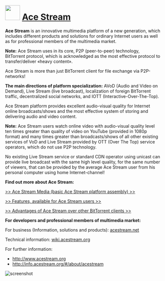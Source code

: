 ﻿# <img src="https://cdn.jsdelivr.net/gh/chtof/chocolatey-packages/automatic/acestream/acestream.png" width="48" height="48"/> [Ace Stream](https://chocolatey.org/packages/acestream)

__Ace Stream__ is an innovative multimedia platform of a new generation, which includes different products and solutions for ordinary Internet users as well as for professional members of the multimedia market.

  __Note:__ Ace Stream uses in its core, P2P (peer-to-peer) technology, BitTorrent protocol, which is acknowledged as the most effective protocol to transfer/deliver «heavy content».

Ace Stream is more than just BitTorrent client for file exchange via P2P-networks!

__The main directions of platform specialization:__ AVoD (Audio and Video on Demand), Live Stream (live broadcast), localization of foreign BitTorrent traffic, decentralized social networks, and IOTT (Interactive-Over-The-Top).

Ace Stream platform provides excellent audio-visual quality for Internet online broadcasts/shows and the most effective system of storing and delivering audio and video content.

  __Note:__ Ace Stream users watch online video with audio-visual quality level ten times greater than quality of video on YouTube (provided in 1080p format) and many times greater than broadcasts/shows of all other existing services of VoD and Live Stream provided by OTT (Over The Top) service operators, which do not use P2P technology.

No existing Live Stream service or standard CDN operator using unicast can provide live broadcast with the same high level quality, for the same number of viewers, that can be provided by the average Ace Stream user from his personal computer using home Internet-channel!

__Find out more about Ace Stream:__

[>> Ace Stream Media (basic Ace Stream platform assembly) >>](http://info.acestream.org)

[>> Features, available for Ace Stream users >>](http://info.acestream.org)

[>> Advantages of Ace Stream over other BitTorrent clients >>](http://info.acestream.org)

__For developers and professional members of multimedia market:__

For business (Information, solutions and products): [acestream.net](http://acestream.net)

Technical information: [wiki.acestream.org](http://wiki.acestream.org)

For further information:
- http://www.acestream.org
- http://info.acestream.org/#/about/acestream

![screenshot](https://cdn.jsdelivr.net/gh/chtof/chocolatey-packages/automatic/acestream/screenshot.png)